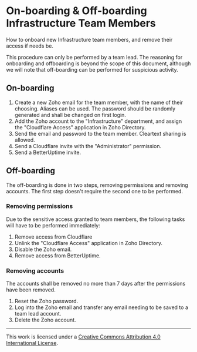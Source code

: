 # On-boarding & Off-boarding Infrastructure Team Members

How to onboard new Infrastructure team members, and remove their access if needs be.

This procedure can only be performed by a team lead. The reasoning for onboarding and offboarding is beyond the scope of this document,
although we will note that off-boarding can be performed for suspicious activity.

## On-boarding

1. Create a new Zoho email for the team member, with the name of their choosing. Aliases can be used. The password should be randomly generated and
shall be changed on first login.
2. Add the Zoho account to the "Infrastructure" department, and assign the "Cloudflare Access" application in Zoho Directory.
3. Send the email and password to the team member. Cleartext sharing is allowed.
4. Send a Cloudflare invite with the "Administrator" permission.
5. Send a BetterUptime invite.

## Off-boarding

The off-boarding is done in two steps, removing permissions and removing accounts. The first step doesn't require the second one to be performed.

### Removing permissions

Due to the sensitive access granted to team members, the following tasks will have to be performed immediately:

1. Remove access from Cloudflare
2. Unlink the "Cloudflare Access" application in Zoho Directory.
3. Disable the Zoho email.
4. Remove access from BetterUptime.

### Removing accounts

The accounts shall be removed no more than 7 days after the permissions have been removed. 

1. Reset the Zoho password.
2. Log into the Zoho email and transfer any email needing to be saved to a team lead account.
3. Delete the Zoho account.

---

This work is licensed under a [Creative Commons Attribution 4.0 International License](http://creativecommons.org/licenses/by/4.0/).

